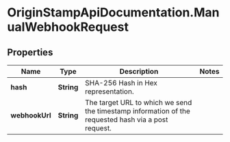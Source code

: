 # OriginStampApiDocumentation.ManualWebhookRequest

## Properties
Name | Type | Description | Notes
------------ | ------------- | ------------- | -------------
**hash** | **String** | SHA-256 Hash in Hex representation. | 
**webhookUrl** | **String** | The target URL to which we send the timestamp information of the requested hash via a post request. | 


